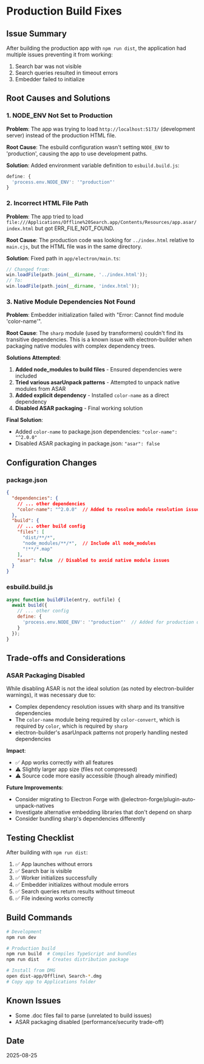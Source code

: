 # Production Build Fixes

## Issue Summary
After building the production app with `npm run dist`, the application had multiple issues preventing it from working:
1. Search bar was not visible
2. Search queries resulted in timeout errors
3. Embedder failed to initialize

## Root Causes and Solutions

### 1. NODE_ENV Not Set to Production
**Problem**: The app was trying to load `http://localhost:5173/` (development server) instead of the production HTML file.

**Root Cause**: The esbuild configuration wasn't setting `NODE_ENV` to 'production', causing the app to use development paths.

**Solution**: Added environment variable definition to `esbuild.build.js`:
```javascript
define: {
  'process.env.NODE_ENV': '"production"'
}
```

### 2. Incorrect HTML File Path
**Problem**: The app tried to load `file:///Applications/Offline%20Search.app/Contents/Resources/app.asar/index.html` but got ERR_FILE_NOT_FOUND.

**Root Cause**: The production code was looking for `../index.html` relative to `main.cjs`, but the HTML file was in the same directory.

**Solution**: Fixed path in `app/electron/main.ts`:
```typescript
// Changed from:
win.loadFile(path.join(__dirname, '../index.html'));
// To:
win.loadFile(path.join(__dirname, 'index.html'));
```

### 3. Native Module Dependencies Not Found
**Problem**: Embedder initialization failed with "Error: Cannot find module 'color-name'".

**Root Cause**: The `sharp` module (used by transformers) couldn't find its transitive dependencies. This is a known issue with electron-builder when packaging native modules with complex dependency trees.

**Solutions Attempted**:
1. **Added node_modules to build files** - Ensured dependencies were included
2. **Tried various asarUnpack patterns** - Attempted to unpack native modules from ASAR
3. **Added explicit dependency** - Installed `color-name` as a direct dependency
4. **Disabled ASAR packaging** - Final working solution

**Final Solution**: 
- Added `color-name` to package.json dependencies: `"color-name": "^2.0.0"`
- Disabled ASAR packaging in package.json: `"asar": false`

## Configuration Changes

### package.json
```json
{
  "dependencies": {
    // ... other dependencies
    "color-name": "^2.0.0"  // Added to resolve module resolution issue
  },
  "build": {
    // ... other build config
    "files": [
      "dist/**/*",
      "node_modules/**/*",  // Include all node_modules
      "!**/*.map"
    ],
    "asar": false  // Disabled to avoid native module issues
  }
}
```

### esbuild.build.js
```javascript
async function buildFile(entry, outfile) {
  await build({
    // ... other config
    define: {
      'process.env.NODE_ENV': '"production"'  // Added for production detection
    }
  });
}
```

## Trade-offs and Considerations

### ASAR Packaging Disabled
While disabling ASAR is not the ideal solution (as noted by electron-builder warnings), it was necessary due to:
- Complex dependency resolution issues with sharp and its transitive dependencies
- The `color-name` module being required by `color-convert`, which is required by `color`, which is required by `sharp`
- electron-builder's asarUnpack patterns not properly handling nested dependencies

**Impact**:
- ✅ App works correctly with all features
- ⚠️ Slightly larger app size (files not compressed)
- ⚠️ Source code more easily accessible (though already minified)

**Future Improvements**:
- Consider migrating to Electron Forge with @electron-forge/plugin-auto-unpack-natives
- Investigate alternative embedding libraries that don't depend on sharp
- Consider bundling sharp's dependencies differently

## Testing Checklist
After building with `npm run dist`:
1. ✅ App launches without errors
2. ✅ Search bar is visible
3. ✅ Worker initializes successfully
4. ✅ Embedder initializes without module errors
5. ✅ Search queries return results without timeout
6. ✅ File indexing works correctly

## Build Commands
```bash
# Development
npm run dev

# Production build
npm run build  # Compiles TypeScript and bundles
npm run dist   # Creates distribution package

# Install from DMG
open dist-app/Offline\ Search-*.dmg
# Copy app to Applications folder
```

## Known Issues
- Some .doc files fail to parse (unrelated to build issues)
- ASAR packaging disabled (performance/security trade-off)

## Date
2025-08-25